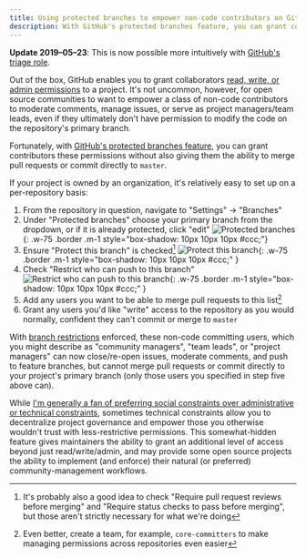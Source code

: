 ```yaml
---
title: Using protected branches to empower non-code contributors on GitHub
description: With GitHub's protected branches feature, you can grant collaborators permission to moderate comments, manage issues, or serve as project managers/team leads without the ability to merge pull requests or commit to master.
---
```


<div class="border p-1 m-1" markdown="1">

**Update 2019–05–23**: This is now possible more intuitively with [GitHub's triage role](https://github.blog/changelog/2019-05-23-triage-and-maintain-roles-beta/).

</div>

Out of the box, GitHub enables you to grant collaborators [read, write, or admin permissions](https://help.github.com/articles/repository-permission-levels-for-an-organization/) to a project. It's not uncommon, however, for open source communities to want to empower a class of non-code contributors to moderate comments, manage issues, or serve as project managers/team leads, even if they ultimately don't have permission to modify the code on the repository's primary branch.

Fortunately, with [GitHub's protected branches feature](https://help.github.com/articles/about-protected-branches), you can grant contributors these permissions without also giving them the ability to merge pull requests or commit directly to `master`.

If your project is owned by an organization, it's relatively easy to set up on a per-repository basis:

1. From the repository in question, navigate to "Settings" → "Branches"
2. Under "Protected branches" choose your primary branch from the dropdown, or if it is already protected, click "edit"
   ![Protected branches](https://cloud.GitHubusercontent.com/assets/282759/25056313/056e9944-2136-11e7-8415-5ec036f8ad6a.png){: .w-75 .border .m-1 style="box-shadow: 10px 10px 10px #ccc;"}
3. Ensure "Protect this branch" is checked[^1]
   ![Protect this branch](https://cloud.GitHubusercontent.com/assets/282759/25056314/05751300-2136-11e7-85c8-6d7d61f10017.png){: .w-75 .border .m-1 style="box-shadow: 10px 10px 10px #ccc;" }
4. Check "Restrict who can push to this branch"
   ![Restrict who can push to this branch](https://cloud.GitHubusercontent.com/assets/282759/25056312/056cef5e-2136-11e7-8d09-b6a0cb38d1fe.png){: .w-75 .border .m-1 style="box-shadow: 10px 10px 10px #ccc;" }
5. Add any users you want to be able to merge pull requests to this list[^2]
6. Grant any users you'd like "write" access to the repository as you would normally, confident they can't commit or merge to `master`

With [branch restrictions](https://help.github.com/articles/about-branch-restrictions/) enforced, these non-code committing users, which you might describe as "community managers", "team leads", or "project managers" can now close/re-open issues, moderate comments, and push to feature branches, but cannot merge pull requests or commit directly to your project's primary branch (only those users you specified in step five above can).

While [I'm generally a fan of preferring social constraints over administrative or technical constraints](https://ben.balter.com/2015/03/08/open-source-best-practices-internal-collaboration/#4-embrace-the-constraints-of-open-source), sometimes technical constraints allow you to decentralize project governance and empower those you otherwise wouldn't trust with less-restrictive permissions. This somewhat-hidden feature gives maintainers the ability to grant an additional level of access beyond just read/write/admin, and may provide some open source projects the ability to implement (and enforce) their natural (or preferred) community-management workflows.

[^1]: It's probably also a good idea to check "Require pull request reviews before merging" and "Require status checks to pass before merging", but those aren't strictly necessary for what we're doing

[^2]: Even better, create a team, for example, `core-committers` to make managing permissions across repositories even easier
